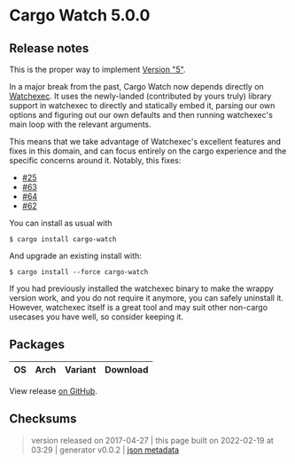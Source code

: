 # Cargo Watch 5.0.0

## Release notes

<p>This is the proper way to implement <a href="https://github.com/passcod/cargo-watch/releases/tag/v5.0.0-justwrapit">Version "5"</a>.</p>
<p>In a major break from the past, Cargo Watch now depends directly on <a href="https://github.com/mattgreen/watchexec">Watchexec</a>. It uses the newly-landed (contributed by yours truly) library support in watchexec to directly and statically embed it, parsing our own options and figuring out our own defaults and then running watchexec's main loop with the relevant arguments.</p>
<p>This means that we take advantage of Watchexec's excellent features and fixes in this domain, and can focus entirely on the cargo experience and the specific concerns around it. Notably, this fixes:</p>
<ul>
<li><a class="issue-link js-issue-link" data-error-text="Failed to load title" data-id="126306738" data-permission-text="Title is private" data-url="https://github.com/watchexec/cargo-watch/issues/25" data-hovercard-type="issue" data-hovercard-url="/watchexec/cargo-watch/issues/25/hovercard" href="https://github.com/watchexec/cargo-watch/issues/25">#25</a></li>
<li><a class="issue-link js-issue-link" data-error-text="Failed to load title" data-id="221915328" data-permission-text="Title is private" data-url="https://github.com/watchexec/cargo-watch/issues/63" data-hovercard-type="issue" data-hovercard-url="/watchexec/cargo-watch/issues/63/hovercard" href="https://github.com/watchexec/cargo-watch/issues/63">#63</a></li>
<li><a class="issue-link js-issue-link" data-error-text="Failed to load title" data-id="222031577" data-permission-text="Title is private" data-url="https://github.com/watchexec/cargo-watch/issues/64" data-hovercard-type="issue" data-hovercard-url="/watchexec/cargo-watch/issues/64/hovercard" href="https://github.com/watchexec/cargo-watch/issues/64">#64</a></li>
<li><a class="issue-link js-issue-link" data-error-text="Failed to load title" data-id="219287165" data-permission-text="Title is private" data-url="https://github.com/watchexec/cargo-watch/issues/62" data-hovercard-type="issue" data-hovercard-url="/watchexec/cargo-watch/issues/62/hovercard" href="https://github.com/watchexec/cargo-watch/issues/62">#62</a></li>
</ul>
<p>You can install as usual with</p>
<pre><code>$ cargo install cargo-watch
</code></pre>
<p>And upgrade an existing install with:</p>
<pre><code>$ cargo install --force cargo-watch
</code></pre>
<p>If you had previously installed the watchexec binary to make the wrappy version work, and you do not require it anymore, you can safely uninstall it. However, watchexec itself is a great tool and may suit other non-cargo usecases you have well, so consider keeping it.</p>

## Packages

<table class="downloads">
<thead>
<tr>
<th>OS</th>
<th>Arch</th>
<th>Variant</th>
<th>Download</th>

</tr>
</thead>
<tbody></tbody>
</table>


View release [on GitHub](https://github.com/watchexec/cargo-watch/releases/v5.0.0).

## Checksums





>	 version released on 2017-04-27
>	|
>	this page built on 2022-02-19 at 03:29
>	| generator v0.0.2
>	| [json metadata](meta.json)

